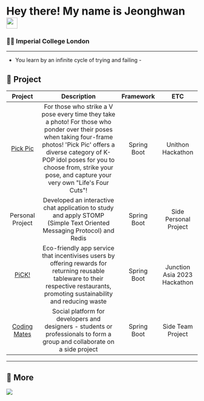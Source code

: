 # Hey there! My name is Jeonghwan <img src="https://github.com/TheDudeThatCode/TheDudeThatCode/blob/master/Assets/Hi.gif" width="29px">
### 👨‍🔬 Imperial College London

---
- You learn by an infinite cycle of trying and failing -

## 🚀 Project
| Project | Description | Framework | ETC |
| :---: | :---: | :--: | :--: |
| [Pick Pic](https://github.com/unit10team7/unithon-backend) | For those who strike a V pose every time they take a photo! For those who ponder over their poses when taking four-frame photos! 'Pick Pic' offers a diverse category of K-POP idol poses for you to choose from, strike your pose, and capture your very own "Life's Four Cuts"!   | Spring Boot | Unithon Hackathon |
| Personal Project | Developed an interactive chat application to study and apply STOMP (Simple Text Oriented Messaging Protocol) and Redis | Spring Boot | Side Personal Project |
| [PiCK!](https://github.com/junction-asia-pros/pros-team-server) | Eco-friendly app service that incentivises users by offering rewards for returning reusable tableware to their respective restaurants, promoting sustainability and reducing waste | Spring Boot | Junction Asia 2023 Hackathon |
| [Coding Mates](https://github.com/Coding-Mates-Group/codingmates) | Social platform for developers and designers - students or professionals to form a group and collaborate on a side project | Spring Boot | Side Team Project |


---

## 📃 More
<a href="https://brian6484.github.io/"><img src="https://img.shields.io/badge/GitHub-181717?style=flat-square&logo=GitHub&logoColor=white"/></a>  




